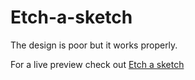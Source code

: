 
# Etch-a-sketch

The design is poor but it works properly.

For a live preview check out
<a href="https://donny-c-1.github.io/projects/etch_a_sketch">Etch a sketch</a>